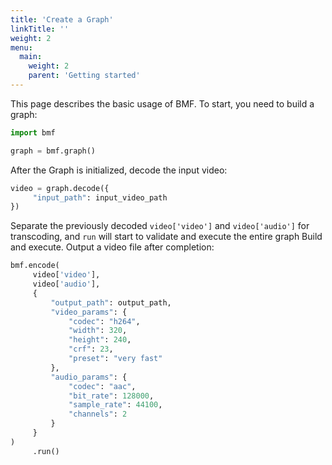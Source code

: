 ```yaml
---
title: 'Create a Graph'
linkTitle: ''
weight: 2
menu:
  main:
    weight: 2
    parent: 'Getting started'
---
```



This page describes the basic usage of BMF. To start, you need to build a graph:

```python
import bmf

graph = bmf.graph()
```

After the Graph is initialized, decode the input video:

```python
video = graph.decode({
     "input_path": input_video_path
})
```

Separate the previously decoded ```video['video']``` and ```video['audio']``` for transcoding, and ```run``` will start to validate and execute the entire graph Build and execute. Output a video file after completion:

```python
bmf.encode(
     video['video'],
     video['audio'],
     {
         "output_path": output_path,
         "video_params": {
             "codec": "h264",
             "width": 320,
             "height": 240,
             "crf": 23,
             "preset": "very fast"
         },
         "audio_params": {
             "codec": "aac",
             "bit_rate": 128000,
             "sample_rate": 44100,
             "channels": 2
         }
     }
)
     .run()
```
